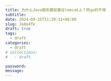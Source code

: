 ```yaml
---
title: 为什么Java服务要部署在tomcat上？而go的不用
subtitle:
date: 2024-09-25T11:20:11+08:00
slug: 7e8e4fe
draft: true
tags:
  - draft
categories:
  - draft
# collections:
#   - draft

password:
message:
---
```



